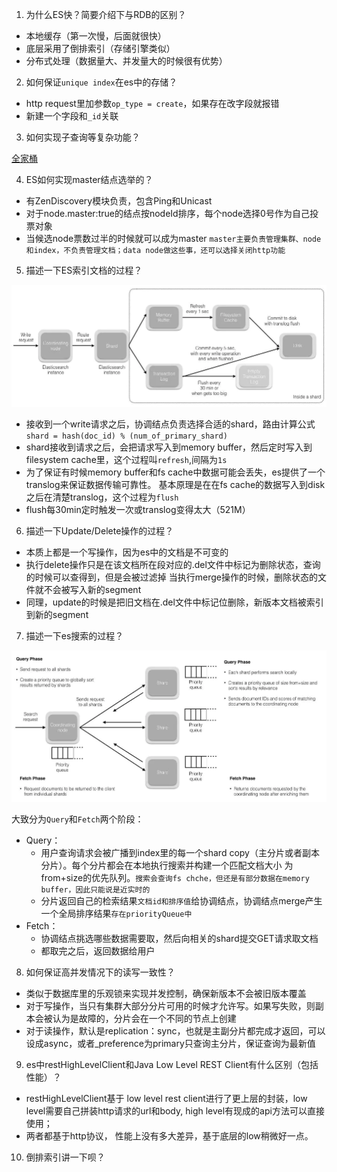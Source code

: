 1. 为什么ES快？简要介绍下与RDB的区别？

- 本地缓存（第一次慢，后面就很快）
- 底层采用了倒排索引（存储引擎类似）
- 分布式处理（数据量大、并发量大的时候很有优势）

2. 如何保证`unique index`在es中的存储？

- http request里加参数`op_type = create`，如果存在改字段就报错
- 新建一个字段和`_id`关联

3. 如何实现子查询等复杂功能？

[全家桶](https://blog.csdn.net/wangxiaotongfan/category_5593095.html)

4. ES如何实现master结点选举的？

- 有ZenDiscovery模块负责，包含Ping和Unicast
- 对于node.master:true的结点按nodeId排序，每个node选择0号作为自己投票对象
- 当候选node票数过半的时候就可以成为master
`master主要负责管理集群、node和index，不负责管理文档；data node做这些事，还可以选择关闭http功能`

5. 描述一下ES索引文档的过程？

![索引文件的过程](../images/esindexfile.png)

- 接收到一个write请求之后，协调结点负责选择合适的shard，路由计算公式`shard = hash(doc_id) % (num_of_primary_shard)`
- shard接收到请求之后，会把请求写入到memory buffer，然后定时写入到filesystem cache里，这个过程叫`refresh`,间隔为`1s`
- 为了保证有时候memory buffer和fs cache中数据可能会丢失，es提供了一个translog来保证数据传输可靠性。
基本原理是在在fs cache的数据写入到disk之后在清楚translog，这个过程为`flush`
- flush每30min定时触发一次或translog变得太大（521M）

6. 描述一下Update/Delete操作的过程？

- 本质上都是一个写操作，因为es中的文档是不可变的
- 执行delete操作只是在该文档所在段对应的.del文件中标记为删除状态，查询的时候可以查得到，但是会被过滤掉
当执行merge操作的时候，删除状态的文件就不会被写入新的segment
- 同理，update的时候是把旧文档在.del文件中标记位删除，新版本文档被索引到新的segment

7. 描述一下es搜索的过程？

![Query & Fetch](../images/searchdoc.png)

大致分为`Query`和`Fetch`两个阶段：

- Query：
  - 用户查询请求会被广播到index里的每一个shard copy（主分片或者副本分片）。每个分片都会在本地执行搜索并构建一个匹配文档大小
为from+size的优先队列。`搜索会查询fs chche，但还是有部分数据在memory buffer，因此只能说是近实时的`
  - 分片返回自己的检索结果`文档id和排序值`给协调结点，协调结点merge产生一个全局排序结果`存在priorityQueue中`
- Fetch：
  - 协调结点挑选哪些数据需要取，然后向相关的shard提交GET请求取文档
  - 都取完之后，返回数据给用户

8. 如何保证高并发情况下的读写一致性？

- 类似于数据库里的乐观锁来实现并发控制，确保新版本不会被旧版本覆盖
- 对于写操作，当只有集群大部分分片可用的时候才允许写。如果写失败，则副本会被认为是故障的，分片会在一个不同的节点上创建
- 对于读操作，默认是replication：sync，也就是主副分片都完成才返回，可以设成async，或者_preference为primary只查询主分片，保证查询为最新值

9. es中restHighLevelClient和Java Low Level REST Client有什么区别（包括性能）？

- restHighLevelClient基于 low level rest client进行了更上层的封装，low level需要自己拼装http请求的url和body, high level有现成的api方法可以直接使用；
- 两者都基于http协议， 性能上没有多大差异，基于底层的low稍微好一点。

10. 倒排索引讲一下呗？

